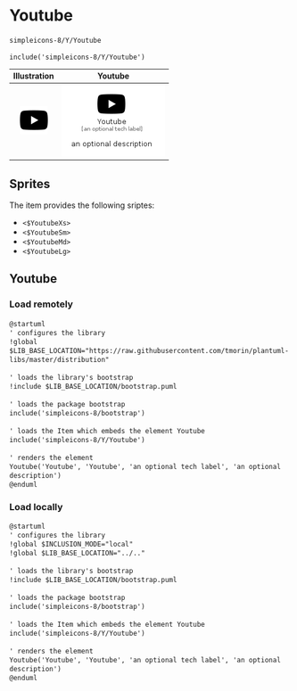 # Youtube


```text
simpleicons-8/Y/Youtube
```

```text
include('simpleicons-8/Y/Youtube')
```



| Illustration | Youtube |
| :---: | :---: |
| ![illustration for Illustration](../../simpleicons-8/Y/Youtube.png) | ![illustration for Youtube](../../simpleicons-8/Y/Youtube.Local.png) |



## Sprites
The item provides the following sriptes:

- `<$YoutubeXs>`
- `<$YoutubeSm>`
- `<$YoutubeMd>`
- `<$YoutubeLg>`





## Youtube

### Load remotely
```plantuml
@startuml
' configures the library
!global $LIB_BASE_LOCATION="https://raw.githubusercontent.com/tmorin/plantuml-libs/master/distribution"

' loads the library's bootstrap
!include $LIB_BASE_LOCATION/bootstrap.puml

' loads the package bootstrap
include('simpleicons-8/bootstrap')

' loads the Item which embeds the element Youtube
include('simpleicons-8/Y/Youtube')

' renders the element
Youtube('Youtube', 'Youtube', 'an optional tech label', 'an optional description')
@enduml
```

### Load locally
```plantuml
@startuml
' configures the library
!global $INCLUSION_MODE="local"
!global $LIB_BASE_LOCATION="../.."

' loads the library's bootstrap
!include $LIB_BASE_LOCATION/bootstrap.puml

' loads the package bootstrap
include('simpleicons-8/bootstrap')

' loads the Item which embeds the element Youtube
include('simpleicons-8/Y/Youtube')

' renders the element
Youtube('Youtube', 'Youtube', 'an optional tech label', 'an optional description')
@enduml
```

